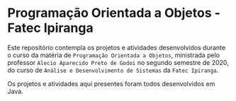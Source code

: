 # Programação Orientada a Objetos - Fatec Ipiranga

Este repositório contempla os projetos e atividades desenvolvidos durante o curso da matéria de `Programação Orientada a Objetos`, ministrada pelo professor `Alecio Aparecido Preto de Godoi` no segundo semestre de 2020, do curso de `Análise e Desenvolvimento de Sistemas` da `Fatec Ipiranga`.

Os projetos e atividades aqui presentes foram todos desenvolvidos em Java.
